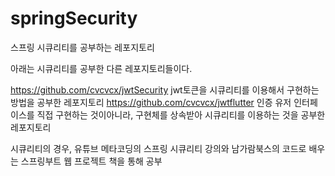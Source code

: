 # springSecurity
스프링 시큐리티를 공부하는 레포지토리

아래는 시큐리티를 공부한 다른 레포지토리들이다.

https://github.com/cvcvcx/jwtSecurity  jwt토큰을 시큐리티를 이용해서 구현하는 방법을 공부한 레포지토리
https://github.com/cvcvcx/jwtflutter 인증 유저 인터페이스를 직접 구현하는 것이아니라, 구현체를 상속받아 시큐리티를 이용하는 것을 공부한 레포지토리

시큐리티의 경우, 유튜브 메타코딩의 스프링 시큐리티 강의와 남가람북스의 코드로 배우는 스프링부트 웹 프로젝트 책을 통해 공부
